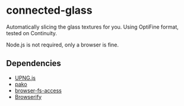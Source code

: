 # connected-glass
Automatically slicing the glass textures for you. Using OptiFine format, tested on Continuity.

Node.js is not required, only a browser is fine.

## Dependencies
* [UPNG.js](https://github.com/photopea/UPNG.js)
* [pako](https://github.com/nodeca/pako)
* [browser-fs-access](https://github.com/GoogleChromeLabs/browser-fs-access)
* [Browserify](https://browserify.org/)
